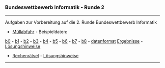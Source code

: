 ### Bundeswettbewerb Informatik - Runde 2
---

Aufgaben zur Vorbereitung auf die 2. Runde Bundeswettbewerb Informatik

- [Müllabfuhr](./muellabfuhr/muellabfuhr.pdf) -
Beispieldaten: 

[b0](muellabfuhr/beispieldaten/muellabfuhr0.txt) -
[b1](muellabfuhr/beispieldaten/muellabfuhr1.txt) -
[b2](muellabfuhr/beispieldaten/muellabfuhr2.txt) -
[b3](muellabfuhr/beispieldaten/muellabfuhr3.txt) -
[b4](muellabfuhr/beispieldaten/muellabfuhr4.txt) -
[b5](muellabfuhr/beispieldaten/muellabfuhr5.txt) -
[b6](muellabfuhr/beispieldaten/muellabfuhr6.txt) -
[b7](muellabfuhr/beispieldaten/muellabfuhr7.txt) -
[b8](muellabfuhr/beispieldaten/muellabfuhr8.txt) -
[datenformat](./muellabfuhr/datenformat.md)
[Ergebnisse](./muellabfuhr/muellabfuhr_ergebnisse.md) - 
[Lösungshinweise](./muellabfuhr/muellabfuhrL.pdf)


- [Rechenrätsel](./rechenraetsel/rechenraetsel.pdf) -
[Lösungshinweise](./rechenraetsel/rechenraetselL.pdf)

----
